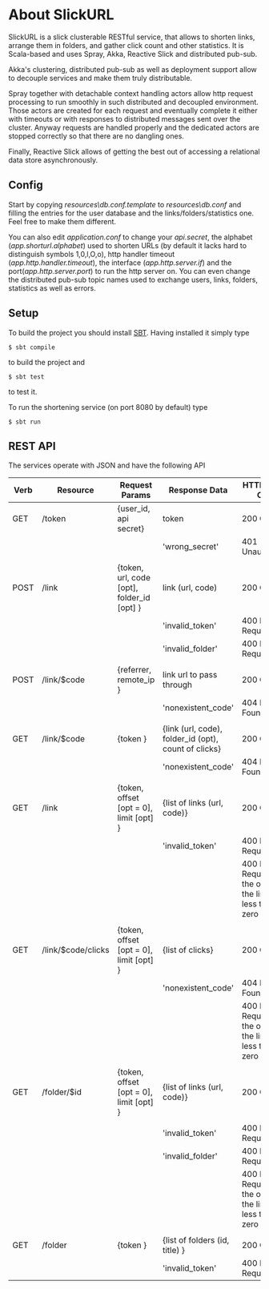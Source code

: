 # About SlickURL
 SlickURL is a slick clusterable RESTful service, that allows to shorten links, arrange them in folders,
 and gather click count and other statistics. It is Scala-based and uses Spray, Akka, Reactive Slick and distributed pub-sub.
 
 Akka's clustering, distributed pub-sub as well as deployment support allow to decouple services and make them truly distributable.
 
 Spray together with detachable context handling actors allow http request processing to run smoothly in such
 distributed and decoupled environment. Those actors are created for each request and eventually complete it
 either with timeouts or with responses to distributed messages sent over the cluster. Anyway requests
 are handled properly and the dedicated actors are stopped correctly so that there are no dangling ones.
 
 Finally, Reactive Slick allows of getting the best out of accessing a relational data store asynchronously.
 
## Config
 Start by copying *resources\db.conf.template* to *resources\db.conf* and filling the entries for the user database and the links/folders/statistics one. Feel free to make them different.
 
 You can also edit *application.conf* to change your *api.secret*, the alphabet (*app.shorturl.alphabet*) used to shorten URLs (by
 default it lacks hard to distinguish symbols 1,0,l,O,o), http handler timeout (*app.http.handler.timeout*), the interface (*app.http.server.if*) and the port(*app.http.server.port*) to run the http server on. You can even change the distributed pub-sub topic names used to exchange users, links, folders, statistics as well as errors.
 
## Setup
 To build the project you should install [SBT](http://www.scala-sbt.org/). Having installed it simply type
 
```
$ sbt compile
```

to build the project and 

```
$ sbt test
```

to test it.

 To run the shortening service (on port 8080 by default) type
 
```
$ sbt run
```

## REST API
The services operate with JSON and have the following API

| Verb   | Resource           | Request Params                             | Response Data                                        | HTTP Status Code                                              |
|--------|--------------------|--------------------------------------------|------------------------------------------------------|---------------------------------------------------------------|
| GET    | /token             | {user_id, api secret}                      | token                                                | 200 OK                                                        |
|        |                    |                                            | 'wrong_secret'                                       | 401 Unauthorized                                              |
|        |                    |                                            |                                                      |                                                               |
| POST   | /link              | {token, url, code [opt], folder_id [opt] } | link (url, code)                                     | 200 OK                                                        |
|        |                    |                                            | 'invalid_token'                                      | 400 Bad Request                                               |
|        |                    |                                            | 'invalid_folder'                                     | 400 Bad Request                                               |
|        |                    |                                            |                                                      |                                                               |
| POST   | /link/$code        | {referrer, remote_ip }                     | link url to pass through                             | 200 OK                                                        |
|        |                    |                                            | 'nonexistent_code'                                   | 404 Not Found                                                 |
|        |                    |                                            |                                                      |                                                               |
| GET    | /link/$code        | {token }                                   | {link (url, code), folder_id (opt), count of clicks} | 200 OK                                                        |
|        |                    |                                            | 'nonexistent_code'                                   | 404 Not Found                                                 |
|        |                    |                                            |                                                      |                                                               |
| GET    | /link              | {token, offset [opt = 0], limit [opt] }    | {list of links (url, code)}                          | 200 OK                                                        |
|        |                    |                                            | 'invalid_token'                                      | 400 Bad Request                                               |
|        |                    |                                            |                                                      | 400 Bad Request if the offset or the limit are less than zero |
|        |                    |                                            |                                                      |                                                               |
| GET    | /link/$code/clicks | {token, offset [opt = 0], limit [opt] }    | {list of clicks}                                     | 200 OK                                                        |
|        |                    |                                            | 'nonexistent_code'                                   | 404 Not Found                                                 |
|        |                    |                                            |                                                      | 400 Bad Request if the offset or the limit are less than zero |
|        |                    |                                            |                                                      |                                                               |
| GET    | /folder/$id        | {token, offset [opt = 0], limit [opt] }    | {list of links (url, code)}                          | 200 OK                                                        |
|        |                    |                                            |                                                      |                                                               |
|        |                    |                                            | 'invalid_token'                                      | 400 Bad Request                                               |
|        |                    |                                            | 'invalid_folder'                                     | 400 Bad Request                                               |
|        |                    |                                            |                                                      | 400 Bad Request if the offset or the limit are less than zero |
|        |                    |                                            |                                                      |                                                               |
| GET    | /folder            | {token }                                   | {list of folders (id, title) }                       | 200 OK                                                        |
|        |                    |                                            | 'invalid_token'                                      | 400 Bad Request                                               |